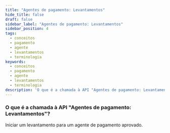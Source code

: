 ```yaml
---
title: "Agentes de pagamento: Levantamentos"
hide_title: false
draft: false
sidebar_label: "Agentes de pagamento: Levantamentos"
sidebar_position: 4
tags:
  - conceitos
  - pagamento
  - agente
  - levantamentos
  - terminologia
keywords:
  - conceitos
  - pagamento
  - agente
  - levantamentos
  - terminologia
description: 'O que é a chamada à API "Agentes de pagamento: Levantamentos"?'
---
```


### O que é a chamada à API "Agentes de pagamento: Levantamentos"?

Iniciar um levantamento para um agente de pagamento aprovado.
